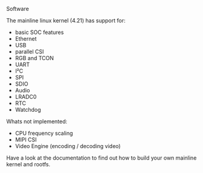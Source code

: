 Software

The mainline linux kernel (4.21) has support for:
- basic SOC features
- Ethernet
- USB 
- parallel CSI 
- RGB and TCON 
- UART
- I²C
- SPI
- SDIO
- Audio
- LRADC0
- RTC
- Watchdog

Whats not implemented:
- CPU frequency scaling
- MIPI CSI 
- Video Engine (encoding / decoding video)

 Have a look at the documentation to find out how to build your own mainline kernel and rootfs.

